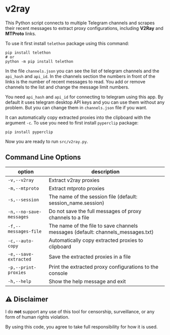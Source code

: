 # v2ray

This Python script connects to multiple Telegram channels and scrapes their recent messages to extract proxy configurations, including **V2Ray** and **MTProto** links.

To use it first install `telethon` package using this command:
```
pip install telethon
# or
python -m pip install telethon
```

In the file `channels.json` you can see the list of telegram channels and the `api_hash` and `api_id`. In the channels section the numbers in front of the links is the number of recent messages to read. You add or remove channels to the list and change the message limit numbers.

You need `api_hash` and `api_id` for connecting to telegram using this app. By default it uses telegram desktop API keys and you can use them without any problem. But you can change them in `channels.json` file if you want.

It can automatically copy extracted proxies into the clipboard with the argument `-c`. To use you need to first install `pyperclip` package:

```
pip install pyperclip
```

Now you are ready to run `src/v2ray.py`.

Command Line Options
---
|option|description|
------|------|
|`-v,--v2ray`|Extract v2ray proxies|
|`-m,--mtproto`|Extract mtproto proxies|
|`-s,--session`|The name of the session file (default: session_name.session)|
|`-n,--no-save-messages`|Do not save the full messages of proxy channels to a file|
|`-f,--messages-file`|The name of the file to save channels messages (default: channels_messages.txt)|
|`-c,--auto-copy`|Automatically copy extracted proxies to clipboard|
|`-e,--save-extracted`|Save the extracted proxies in a file|
|`-p,--print-proxies`|Print the extracted proxy configurations to the console|
|`-h,--help`|Show the help message and exit|

⚠️ Disclaimer
---

I do **not** support any use of this tool for censorship, surveillance, or any form of human rights violation.

By using this code, you agree to take full responsibility for how it is used.
